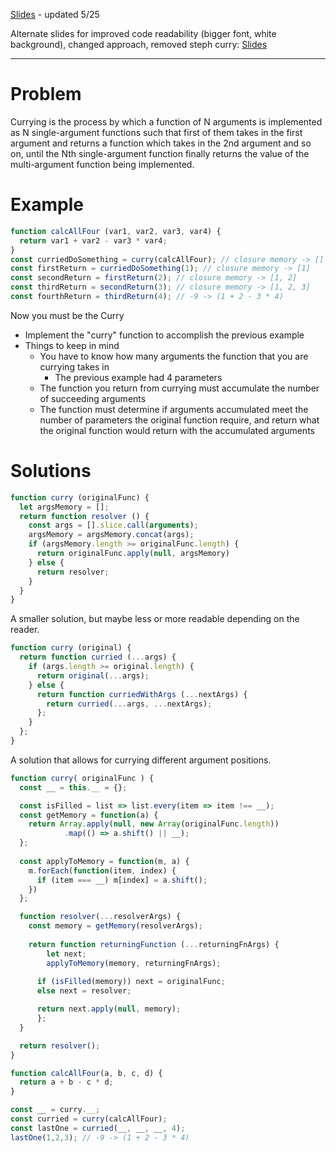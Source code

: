 [Slides](http://slides.com/katehumphrey/reacto-3-8-10#/) - updated 5/25

Alternate slides for improved code readability (bigger font, white background), changed approach, removed steph curry:
[Slides](http://slides.com/yuvalidan/reacto-3-8-10-1-1#/)

---

# Problem

Currying is the process by which a function of N arguments is implemented as N single-argument functions such that first of them takes in the first argument and returns a function which takes in the 2nd argument and so on, until the Nth single-argument function finally returns the value of the multi-argument function being implemented.

# Example

```js
function calcAllFour (var1, var2, var3, var4) {
  return var1 + var2 - var3 * var4;
}
const curriedDoSomething = curry(calcAllFour); // closure memory -> []
const firstReturn = curriedDoSomething(1); // closure memory -> [1]
const secondReturn = firstReturn(2); // closure memory -> [1, 2]
const thirdReturn = secondReturn(3); // closure memory -> [1, 2, 3]
const fourthReturn = thirdReturn(4); // -9 -> (1 + 2 - 3 * 4)
```

Now you must be the Curry
- Implement the "curry" function to accomplish the previous example
- Things to keep in mind
  - You have to know how many arguments the function that you are currying  takes in
    - The previous example had 4 parameters
  - The function you return from currying must accumulate the number of succeeding arguments
  - The function must determine if arguments accumulated meet the number of parameters the original function require, and return what the original function would return with the accumulated arguments

# Solutions

```javascript
function curry (originalFunc) {
  let argsMemory = [];
  return function resolver () {
    const args = [].slice.call(arguments);
    argsMemory = argsMemory.concat(args);
    if (argsMemory.length >= originalFunc.length) {
      return originalFunc.apply(null, argsMemory) 
    } else {
      return resolver;
    }
  }
}
```

A smaller solution, but maybe less or more readable depending on the reader.

```js
function curry (original) {
  return function curried (...args) {
    if (args.length >= original.length) {
      return original(...args);
    } else {
      return function curriedWithArgs (...nextArgs) {
        return curried(...args, ...nextArgs);
      };
    }
  };
}
```

A solution that allows for currying different argument positions.

```javascript
function curry( originalFunc ) {
  const __ = this.__ = {};

  const isFilled = list => list.every(item => item !== __);
  const getMemory = function(a) {
    return Array.apply(null, new Array(originalFunc.length))
            .map(() => a.shift() || __);
  };
	
  const applyToMemory = function(m, a) {
    m.forEach(function(item, index) {
      if (item === __) m[index] = a.shift();
    })
  };

  function resolver(...resolverArgs) {
    const memory = getMemory(resolverArgs);
		
    return function returningFunction (...returningFnArgs) {
	    let next;
	    applyToMemory(memory, returningFnArgs);
            
      if (isFilled(memory)) next = originalFunc;    
      else next = resolver;   

      return next.apply(null, memory); 
	  };
  }

  return resolver(); 
}

function calcAllFour(a, b, c, d) {
  return a + b - c * d;
}

const __ = curry.__;
const curried = curry(calcAllFour);
const lastOne = curried(__, __, __, 4);
lastOne(1,2,3); // -9 -> (1 + 2 - 3 * 4)
```
